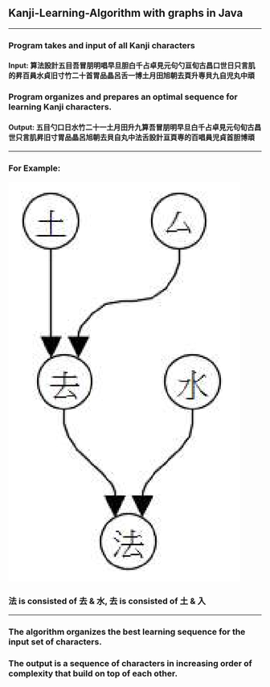 ## Kanji-Learning-Algorithm with graphs in Java

---
### Program takes and input of all Kanji characters
#### Input: 算法設計五目吾冒朋明唱早旦胆白千占卓見元句勺亘旬古昌口世日只言肌的昇百員水貞旧寸竹二十首胃品晶呂舌一博土月田旭朝去頁升専貝九自児丸中頑

### Program organizes and prepares an optimal sequence for learning Kanji characters.
#### Output: 五目勺口日水竹二十一土月田升九算吾冒朋明早旦白千占卓見元句旬古昌世只言肌昇旧寸胃品晶呂旭朝去貝自丸中法舌設計亘頁専的百唱員児貞首胆博頑

---
### For Example:
![graph](src/images/graphExample.png)
### 法 is consisted of 去 & 水, 去 is consisted of 土 & 入 

---
### The algorithm organizes the best learning sequence for the input set of characters. 
### The output is a sequence of characters in increasing order of complexity that build on top of each other.

